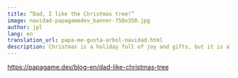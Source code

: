 ```yaml
---
title: “Dad, I like the Christmas tree!”
image: navidad-papagamedev_banner-750x350.jpg
author: jpl
lang: en
translation_url: papa-me-gusta-arbol-navidad.html
description: Christmas is a holiday full of joy and gifts, but it is also an opportunity to reflect and value, with our children, our family and friends.
---
```


https://papagame.dev/blog-en/dad-like-christmas-tree